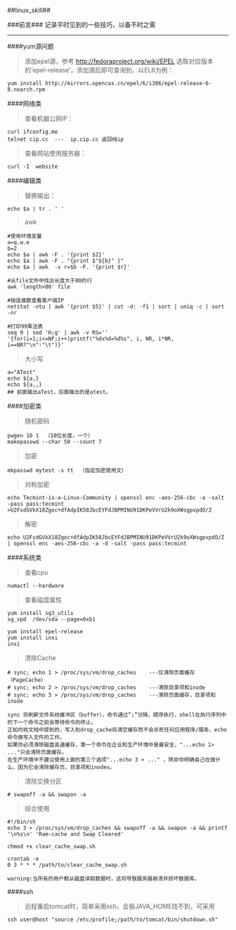 ##linux_skill##

###前言###
记录平时见到的一些技巧，以备不时之需

***
####yum源问题

>添加epel源，参考 http://fedoraproject.org/wiki/EPEL 选取对应版本的‘epel-release’，添加源后即可查询到，以EL6为例：

	yum install http://mirrors.opencas.cn/epel/6/i386/epel-release-6-8.noarch.rpm

####网络类

>查看机器公网IP：

	curl ifconfig.me
	telnet cip.cc  ---  ip.cip.cc 返回纯ip

>查看网站使用服务器：

	curl -I  website

####编辑类
>替换输出：

	echo $a | tr . ' '

>awk
	
	#使用环境变量
	a=q.w.e
	b=2
	echo $a | awk -F . '{print $2}'
	echo $a | awk -F . "{print $"${b}" }"  
	echo $a | awk  -v r=$b -F. '{print $r}'

	#从file文件中找出长度大于80的行
	awk 'length>80' file
	 
	#按连接数查看客户端IP
	netstat -ntu | awk '{print $5}' | cut -d: -f1 | sort | uniq -c | sort -nr
	 
	#打印99乘法表
	seq 9 | sed 'H;g' | awk -v RS='' '{for(i=1;i<=NF;i++)printf("%dx%d=%d%s", i, NR, i*NR, i==NR?"\n":"\t")}'

>大小写

	a="ATest"
	echo ${a,}
	echo ${a,,}
	## 前面输出aTest，后面输出的是atest。	



####加密类

>随机密码

	pwgen 10 1  （10位长度，一个）
	makepasswd --char 50 --count 7

>加密
	
	mkpasswd mytest -s tt  （指定加密使用文）

>对称加密

	echo Tecmint-is-a-Linux-Community | openssl enc -aes-256-cbc -a -salt -pass pass:tecmint
	>U2FsdGVkX18Zgoc+dfAdpIK58JbcEYFdJBPMINU91DKPeVVrU2k9oXWsgpvpdO/Z

>解密

	echo U2FsdGVkX18Zgoc+dfAdpIK58JbcEYFdJBPMINU91DKPeVVrU2k9oXWsgpvpdO/Z | openssl enc -aes-256-cbc -a -d -salt -pass pass:tecmint

####系统类

>查看cpu

	numactl --hardware

>查看磁盘属性

	yum install sg3_utils
	sg_vpd  /dev/sda --page=0xb1

	yum install epel-release
	yum install inxi
	inxi
	

>清除Cache

	# sync; echo 1 > /proc/sys/vm/drop_caches    ---仅清除页面缓存（PageCache）
	# sync; echo 2 > /proc/sys/vm/drop_caches    ---清除目录项和inode
	# sync; echo 3 > /proc/sys/vm/drop_caches    ---清除页面缓存，目录项和inode

	sync 将刷新文件系统缓冲区（buffer），命令通过“;”分隔，顺序执行，shell在执行序列中的下一个命令之前会等待命令的终止。
	正如内核文档中提到的，写入到drop_cache将清空缓存而不会杀死任何应用程序/服务，echo命令做写入文件的工作。
	如果你必须清除磁盘高速缓存，第一个命令在企业和生产环境中是最安全，"...echo 1> ..."只会清除页面缓存。 
	在生产环境中不建议使用上面的第三个选项"...echo 3 > ..." ，除非你明确自己在做什么，因为它会清除缓存页，目录项和inodes。

>清除交换分区

	# swapoff -a && swapon -a

>综合使用

	#!/bin/sh 
	echo 3 > /proc/sys/vm/drop_caches && swapoff -a && swapon -a && printf '\n%s\n' 'Ram-cache and Swap Cleared'

	chmod +x clear_cache_swap.sh
	
	crontab -e
	0 3 * * * /path/to/clear_cache_swap.sh

	warning:当所有的用户都从磁盘读取数据时，这将导致服务器崩溃并损坏数据库。

####ssh

>远程重启tomcat时，简单采用ssh，会报JAVA_HOME找不到，可采用

	ssh user@host "source /etc/profile;/path/to/tomcat/bin/shutdown.sh"
	

